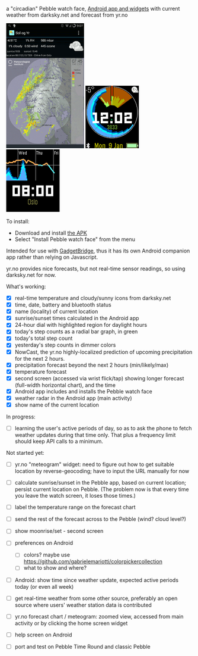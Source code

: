 a "circadian" Pebble watch face, [Android app and widgets](https://github.com/ec1oud/sologyr/raw/master/android/app/sologyr-release.apk)
with current weather from darksky.net and forecast from yr.no

<img src="doc/screenshot-android.png"> <img src="doc/screenshot-pebble.png">
<img src="doc/screenshot-pebble-tap-screen.png">

To install:

- Download and install [the APK](https://github.com/ec1oud/sologyr/raw/master/android/app/sologyr-release.apk)
- Select "Install Pebble watch face" from the menu

Intended for use with [GadgetBridge](https://github.com/Freeyourgadget/Gadgetbridge),
thus it has its own Android companion app rather than relying on Javascript.

yr.no provides nice forecasts, but not real-time sensor readings, so using darksky.net for now.

What's working:
- [x] real-time temperature and cloudy/sunny icons from darksky.net
- [x] time, date, battery and bluetooth status
- [x] name (locality) of current location
- [x] sunrise/sunset times calculated in the Android app
- [x] 24-hour dial with highlighted region for daylight hours
- [x] today's step counts as a radial bar graph, in green
- [x] today's total step count
- [x] yesterday's step counts in dimmer colors
- [x] NowCast, the yr.no highly-localized prediction of upcoming precipitation for the next 2 hours.
- [x] precipitation forecast beyond the next 2 hours (min/likely/max)
- [x] temperature forecast
- [x] second screen (accessed via wrist flick/tap) showing longer forecast (full-width horizontal chart), and the time
- [x] Android app includes and installs the Pebble watch face
- [x] weather radar in the Android app (main activity)
- [x] show name of the current location

In progress:
- [ ] learning the user's active periods of day, so as to ask the phone to fetch weather updates during that time only.  That plus a frequency limit should keep API calls to a minimum.

Not started yet:
- [ ] yr.no "meteogram" widget: need to figure out how to get suitable location by reverse-geocoding; have to input the URL manually for now
- [ ] calculate sunrise/sunset in the Pebble app, based on current location; persist current location on Pebble.  (The problem now is that every time you leave the watch screen, it loses those times.)
- [ ] label the temperature range on the forecast chart
- [ ] send the rest of the forecast across to the Pebble (wind? cloud level?)
- [ ] show moonrise/set - second screen
- [ ] preferences on Android
  - [ ] colors? maybe use https://github.com/gabrielemariotti/colorpickercollection
  - [ ] what to show and where?
- [ ] Android: show time since weather update, expected active periods today (or even all week)
- [ ] get real-time weather from some other source, preferably an open source where users' weather station data is contributed
- [ ] yr.no forecast chart / meteogram: zoomed view, accessed from main activity or by clicking the home screen widget
- [ ] help screen on Android
- [ ] port and test on Pebble Time Round and classic Pebble

